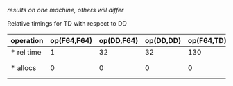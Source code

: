 *results on one machine, others will differ*

Relative timings for TD with respect to DD

| operation  | op(F64,F64) | op(DD,F64) | op(DD,DD) | op(F64,TD) | op(DD,TD) | op(TD,TD) |
|------------|-------------|------------|-----------|------------|-----------|-----------|
| * rel time | 1           | 32         | 32        | 130        |130        |       240 |
| * allocs   | 0           | 0          | 0         | 0          |0          | 9, 176 bytes |


